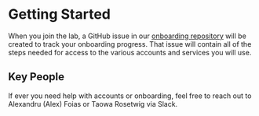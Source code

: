 # Getting Started

When you join the lab, a GitHub issue in our [onboarding repository](https://github.com/neuropoly/onboarding/issues?q=is%3Aopen+is%3Aissue+label%3A%22onboarding+%F0%9F%9A%80%22)
will be created to track your onboarding progress. That issue will contain all
of the steps needed for access to the various accounts and services you will use.

## Key People

If ever you need help with accounts or onboarding, feel free to reach out to
Alexandru \(Alex\) Foias or Taowa Rosetwig via Slack.
